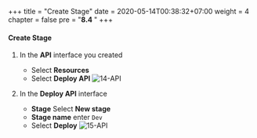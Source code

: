+++
title = "Create Stage"
date = 2020-05-14T00:38:32+07:00
weight = 4
chapter = false
pre = "<b>8.4 </b>"
+++

#### Create Stage

1. In the **API** interface you created

   - Select **Resources**
   - Select **Deploy API**
     ![14-API](/images/9/9-api-14.png?width=90pc)

2. In the **Deploy API** interface

   - **Stage** Select **New stage**
   - **Stage name** enter `Dev`
   - Select **Deploy**
     ![15-API](/images/9/9-api-15.png?width=90pc)
